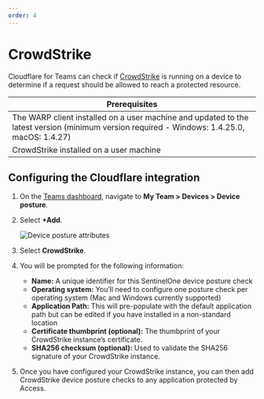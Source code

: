 ```yaml
---
order: 4
---
```


# CrowdStrike

Cloudflare for Teams can check if [CrowdStrike](https://www.crowdstrike.com/) is running on a device to determine if a request should be allowed to reach a protected resource.

<TableWrap>

| Prerequisites |
| ------------- |
| The WARP client installed on a user machine and updated to the latest version (minimum version required - Windows: 1.4.25.0, macOS: 1.4.27) |
| CrowdStrike installed on a user machine |

</TableWrap>


## Configuring the Cloudflare integration

1. On the [Teams dashboard](https://dash.teams.cloudflare.com), navigate to **My Team > Devices > Device posture**.

1. Select **+Add**.

   ![Device posture attributes](../../static/documentation/identity/devices/device-posture-partners.png)

1. Select **CrowdStrike**.

1. You will be prompted for the following information:
    * **Name:** A unique identifier for this SentinelOne device posture check
    * **Operating system:** You’ll need to configure one posture check per operating system (Mac and Windows currently supported)
    * **Application Path:** This will pre-populate with the default application path but can be edited if you have installed in a non-standard location
    * **Certificate thumbprint (optional):** The thumbprint of your CrowdStrike instance’s certificate.
    * **SHA256 checksum (optional):** Used to validate the SHA256 signature of your CrowdStrike instance.

1. Once you have configured your CrowdStrike instance, you can then add CrowdStrike device posture checks to any application protected by Access.
